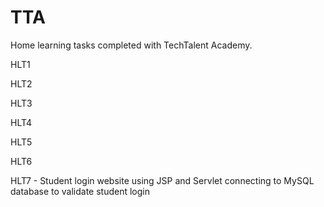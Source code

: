 # TTA
 Home learning tasks completed with TechTalent Academy.

HLT1

HLT2

HLT3

HLT4

HLT5

HLT6

HLT7 - Student login website  using JSP and Servlet connecting to MySQL database to validate student login
